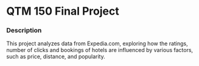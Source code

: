 # QTM 150 Final Project
### Description
This project analyzes data from Expedia.com, exploring how the ratings, number of clicks and 
bookings of hotels are influenced by various factors, such as price, distance, and popularity.
